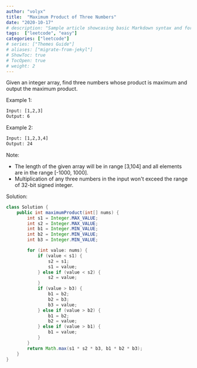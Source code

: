 ```yaml
---
author: "volyx"
title:  "Maximum Product of Three Numbers"
date: "2020-10-17"
# description: "Sample article showcasing basic Markdown syntax and formatting for HTML elements."
tags:  ["leetcode", "easy"]
categories: ["leetcode"]
# series: ["Themes Guide"]
# aliases: ["migrate-from-jekyl"]
# ShowToc: true
# TocOpen: true
# weight: 2
---
```


Given an integer array, find three numbers whose product is maximum and output the maximum product.

Example 1:

```txt
Input: [1,2,3]
Output: 6
```

Example 2:

```txt
Input: [1,2,3,4]
Output: 24
```

Note:

- The length of the given array will be in range [3,104] and all elements are in the range [-1000, 1000].
- Multiplication of any three numbers in the input won't exceed the range of 32-bit signed integer.

Solution:

```java
class Solution {
    public int maximumProduct(int[] nums) {
        int s1 = Integer.MAX_VALUE;
        int s2 = Integer.MAX_VALUE;
        int b1 = Integer.MIN_VALUE;
        int b2 = Integer.MIN_VALUE;
        int b3 = Integer.MIN_VALUE;

        for (int value: nums) {
            if (value < s1) {
                s2 = s1;
                s1 = value;
            } else if (value < s2) {
                s2 = value;
            }
            if (value > b3) {
                b1 = b2;
                b2 = b3;
                b3 = value;
            } else if (value > b2) {
                b1 = b2;
                b2 = value;
            } else if (value > b1) {
                b1 = value;
            }
        }
        return Math.max(s1 * s2 * b3, b1 * b2 * b3);
    }
}

